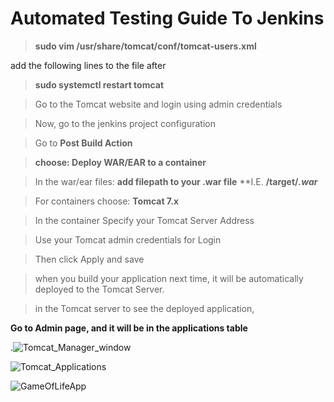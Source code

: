 # Automated Testing Guide To Jenkins

> **sudo vim /usr/share/tomcat/conf/tomcat-users.xml**

add the following lines to the file after **<tomcat-users>**

<user username="admin" password="password" role="manager-gui,admin-gui,admin,manager,admin-script,manager-script"/>

> **sudo systemctl restart tomcat**

> Go to the Tomcat website and login using admin credentials

> Now, go to the jenkins project configuration

> Go to **Post Build Action**

> **choose: Deploy WAR/EAR to a container**

> In the war/ear files: **add filepath to your .war file**
                        **I.E. **/target/*.war***

> For containers choose: **Tomcat 7.x**

> In the container Specify your Tomcat Server Address

> Use your Tomcat admin credentials for Login

> Then click Apply and save

> when you build your application next time, it will be automatically deployed to the Tomcat Server.

> in the Tomcat server to see the deployed application,

**Go to Admin page, and it will be in the applications table**

.![Tomcat_Manager_window](https://user-images.githubusercontent.com/37663573/73210381-2a204580-4118-11ea-8ad5-1a3620f5c085.jpg)

![Tomcat_Applications](https://user-images.githubusercontent.com/37663573/73210423-445a2380-4118-11ea-9ace-0d44885f94dc.jpg)

![GameOfLifeApp](https://user-images.githubusercontent.com/37663573/73210451-53d96c80-4118-11ea-8764-0ffbc50c794d.jpg)
